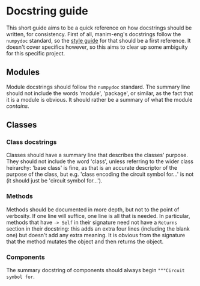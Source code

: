 # Docstring guide

This short guide aims to be a quick reference on how docstrings should be written, for consistency. First of all,
manim-eng's docstrings follow the `numpydoc` standard, so the
[style guide](https://numpydoc.readthedocs.io/en/latest/format.html) for that should be a first reference. It doesn't
cover specifics however, so this aims to clear up some ambiguity for this specific project.

## Modules

Module docstrings should follow the `numpydoc` standard. The summary line should not include the words 'module',
'package', or similar, as the fact that it is a module is obvious. It should rather be a summary of what the module
*contains*.

## Classes

### Class docstrings

Classes should have a summary line that describes the classes' purpose. They should not include the word 'class', unless
referring to the wider class heirarchy: 'base class' is fine, as that is an accurate descriptor of the purpose of the
class, but e.g. 'class encoding the circuit symbol for...' is not (it should just be 'circuit symbol for...').

### Methods

Methods should be documented in more depth, but not to the point of verbosity. If one line will suffice, one line is all
that is needed. In particular, methods that have `-> Self` in their signature need not have a `Returns` section in their
docstring: this adds an extra four lines (including the blank one) but doesn't add any extra meaning. It is obvious from
the signature that the method mutates the object and then returns the object.

### Components

The summary docstring of components should always begin `"""Circuit symbol for`.
